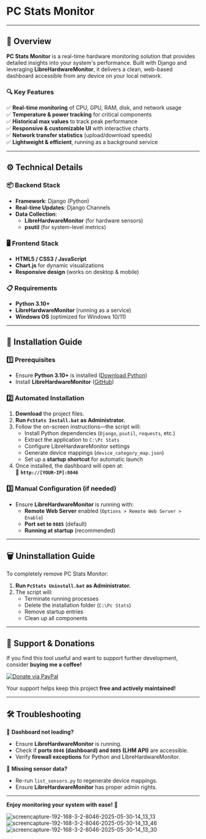 # PC Stats Monitor  

---

## 📌 Overview  
**PC Stats Monitor** is a real-time hardware monitoring solution that provides detailed insights into your system's performance. Built with Django and leveraging **LibreHardwareMonitor**, it delivers a clean, web-based dashboard accessible from any device on your local network.  

### 🔍 Key Features  
✅ **Real-time monitoring** of CPU, GPU, RAM, disk, and network usage  
✅ **Temperature & power tracking** for critical components  
✅ **Historical max values** to track peak performance  
✅ **Responsive & customizable UI** with interactive charts  
✅ **Network transfer statistics** (upload/download speeds)  
✅ **Lightweight & efficient**, running as a background service  

---

## ⚙️ Technical Details  

### 📦 Backend Stack  
- **Framework**: Django (Python)  
- **Real-time Updates**: Django Channels  
- **Data Collection**:  
  - **LibreHardwareMonitor** (for hardware sensors)  
  - **psutil** (for system-level metrics)  

### 🖥️ Frontend Stack  
- **HTML5 / CSS3 / JavaScript**  
- **Chart.js** for dynamic visualizations  
- **Responsive design** (works on desktop & mobile)  

### 📋 Requirements  
- **Python 3.10+**  
- **LibreHardwareMonitor** (running as a service)  
- **Windows OS** (optimized for Windows 10/11)  

---

## 🚀 Installation Guide  

### 1️⃣ Prerequisites  
- Ensure **Python 3.10+** is installed ([Download Python](https://www.python.org/downloads/))  
- Install **LibreHardwareMonitor** ([GitHub](https://github.com/LibreHardwareMonitor/LibreHardwareMonitor))  

### 2️⃣ Automated Installation  
1. **Download** the project files.  
2. **Run `PcStats Install.bat` as Administrator.**  
3. Follow the on-screen instructions—the script will:  
   - Install Python dependencies (`Django`, `psutil`, `requests`, etc.)  
   - Extract the application to `C:\Pc Stats`  
   - Configure LibreHardwareMonitor settings  
   - Generate device mappings (`device_category_map.json`)  
   - Set up a **startup shortcut** for automatic launch  
4. Once installed, the dashboard will open at:  
   🔗 **`http://[YOUR-IP]:8046`**  

### 3️⃣ Manual Configuration (if needed)  
- Ensure **LibreHardwareMonitor** is running with:  
  - **Remote Web Server** enabled (`Options > Remote Web Server > Enable`)  
  - **Port set to `8085`** (default)  
  - **Running at startup** (recommended)  

---

## 🗑️ Uninstallation Guide  
To completely remove PC Stats Monitor:  
1. **Run `PcStats Uninstall.bat` as Administrator.**  
2. The script will:  
   - Terminate running processes  
   - Delete the installation folder (`C:\Pc Stats`)  
   - Remove startup entries  
   - Clean up all components  

---

## 💖 Support & Donations  
If you find this tool useful and want to support further development, consider **buying me a coffee!**  

[![Donate via PayPal](https://img.shields.io/badge/Donate-PayPal-blue?style=for-the-badge&logo=paypal)](https://www.paypal.com/donate/?hosted_button_id=WAMMNFAM2V9S8)  

Your support helps keep this project **free and actively maintained!**  

---

## 🛠️ Troubleshooting  
🔹 **Dashboard not loading?**  
   - Ensure **LibreHardwareMonitor** is running.  
   - Check if **ports `8046` (dashboard) and `8085` (LHM API)** are accessible.  
   - Verify **firewall exceptions** for Python and LibreHardwareMonitor.  

🔹 **Missing sensor data?**  
   - Re-run `list_sensors.py` to regenerate device mappings.  
   - Ensure **LibreHardwareMonitor** has proper admin rights.  

---


**Enjoy monitoring your system with ease!** 🚀  

![screencapture-192-168-3-2-8046-2025-05-30-14_13_13](https://github.com/user-attachments/assets/b4e31809-60b2-4dfe-812e-8ca988f6fcab)
![screencapture-192-168-3-2-8046-2025-05-30-14_13_46](https://github.com/user-attachments/assets/c8869dd0-e6b7-4f32-a13c-c63b00078d02)
![screencapture-192-168-3-2-8046-2025-05-30-14_13_30](https://github.com/user-attachments/assets/2a2d8a0c-a6db-469b-8b4f-c301b6bb3293)
